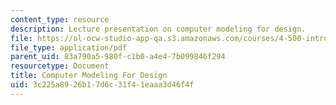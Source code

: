 ```yaml
---
content_type: resource
description: Lecture presentation on computer modeling for design.
file: https://ol-ocw-studio-app-qa.s3.amazonaws.com/courses/4-500-introduction-to-design-computing-fall-2008/3c225a8926b17d6c31f41eaaa3d46f4f_lec3b.pdf
file_type: application/pdf
parent_uid: 83a790a5-980f-c1b0-a4e4-7b099846f294
resourcetype: Document
title: Computer Modeling For Design
uid: 3c225a89-26b1-7d6c-31f4-1eaaa3d46f4f
---
```


